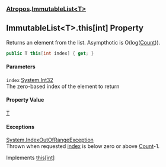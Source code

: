 ### [Atropos](Atropos.md 'Atropos').[ImmutableList&lt;T&gt;](ImmutableList_T_.md 'Atropos.ImmutableList&lt;T&gt;')
## ImmutableList&lt;T&gt;.this[int] Property
Returns an element from the list. Asympthotic is O(log([Count](ImmutableList_T__Count.md 'Atropos.ImmutableList&lt;T&gt;.Count'))).  
```csharp
public T this[int index] { get; }
```
#### Parameters
<a name='Atropos_ImmutableList_T__this_int__index'></a>
`index` [System.Int32](https://docs.microsoft.com/en-us/dotnet/api/System.Int32 'System.Int32')  
The zero-based index of the element to return
  
#### Property Value
[T](ImmutableList_T_.md#Atropos_ImmutableList_T__T 'Atropos.ImmutableList&lt;T&gt;.T')
#### Exceptions
[System.IndexOutOfRangeException](https://docs.microsoft.com/en-us/dotnet/api/System.IndexOutOfRangeException 'System.IndexOutOfRangeException')  
Thrown when requested [index](ImmutableList_T__this_int_.md#Atropos_ImmutableList_T__this_int__index 'Atropos.ImmutableList&lt;T&gt;.this[int].index')  is below zero or above [Count](ImmutableList_T__Count.md 'Atropos.ImmutableList&lt;T&gt;.Count')-1.

Implements [this[int]](https://docs.microsoft.com/en-us/dotnet/api/System.Collections.Generic.IReadOnlyList-1.Item#System_Collections_Generic_IReadOnlyList_1_Item_System_Int32_ 'System.Collections.Generic.IReadOnlyList`1.Item(System.Int32)')  
